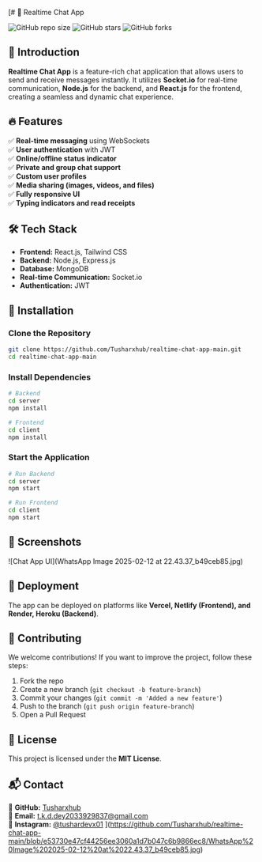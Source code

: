[# 🚀 Realtime Chat App

![GitHub repo size](https://img.shields.io/github/repo-size/Tusharxhub/realtime-chat-app-main?style=for-the-badge)
![GitHub stars](https://img.shields.io/github/stars/Tusharxhub/realtime-chat-app-main?style=for-the-badge)
![GitHub forks](https://img.shields.io/github/forks/Tusharxhub/realtime-chat-app-main?style=for-the-badge)

## 🌟 Introduction
**Realtime Chat App** is a feature-rich chat application that allows users to send and receive messages instantly. It utilizes **Socket.io** for real-time communication, **Node.js** for the backend, and **React.js** for the frontend, creating a seamless and dynamic chat experience.

## 🔥 Features
✅ **Real-time messaging** using WebSockets  
✅ **User authentication** with JWT  
✅ **Online/offline status indicator**  
✅ **Private and group chat support**  
✅ **Custom user profiles**  
✅ **Media sharing (images, videos, and files)**  
✅ **Fully responsive UI**  
✅ **Typing indicators and read receipts**  

## 🛠️ Tech Stack
- **Frontend:** React.js, Tailwind CSS
- **Backend:** Node.js, Express.js
- **Database:** MongoDB
- **Real-time Communication:** Socket.io
- **Authentication:** JWT

## 🎯 Installation
### Clone the Repository
```bash
git clone https://github.com/Tusharxhub/realtime-chat-app-main.git
cd realtime-chat-app-main
```
### Install Dependencies
```bash
# Backend
cd server
npm install

# Frontend
cd client
npm install
```
### Start the Application
```bash
# Run Backend
cd server
npm start

# Run Frontend
cd client
npm start
```

## 📸 Screenshots
![Chat App UI](WhatsApp Image 2025-02-12 at 22.43.37_b49ceb85.jpg)

## 🚀 Deployment
The app can be deployed on platforms like **Vercel, Netlify (Frontend), and Render, Heroku (Backend)**.

## 🤝 Contributing
We welcome contributions! If you want to improve the project, follow these steps:
1. Fork the repo
2. Create a new branch (`git checkout -b feature-branch`)
3. Commit your changes (`git commit -m 'Added a new feature'`)
4. Push to the branch (`git push origin feature-branch`)
5. Open a Pull Request

## 📄 License
This project is licensed under the **MIT License**.

## 📬 Contact
🔗 **GitHub:** [Tusharxhub](https://github.com/Tusharxhub)  
📧 **Email:** t.k.d.dey2033929837@gmail.com  
📱 **Instagram:** [@tushardevx01](https://www.instagram.com/tushardevx01/)
](https://github.com/Tusharxhub/realtime-chat-app-main/blob/e53730e47cf44256ee3060a1d7b047c6b9866ec8/WhatsApp%20Image%202025-02-12%20at%2022.43.37_b49ceb85.jpg)
